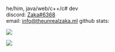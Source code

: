 he/him, java/web/c++/c# dev <br>
discord: [Zaka#6368](https://discord.com/users/816307367011942431) <br>
email: [info@theunrealzaka.ml](mailto:info@theunrealzaka.ml)
github stats:
<p><img src="https://github-readme-stats.vercel.app/api/top-langs/?username=theunrealzaka&layout=compact&theme=dark"></p>  
<p><img align="center" src="https://github-readme-stats.vercel.app/api?username=theunrealzaka&show_icons=true&text_color=5baddf&icon_color=FFF&theme=tokyonight""></p>

